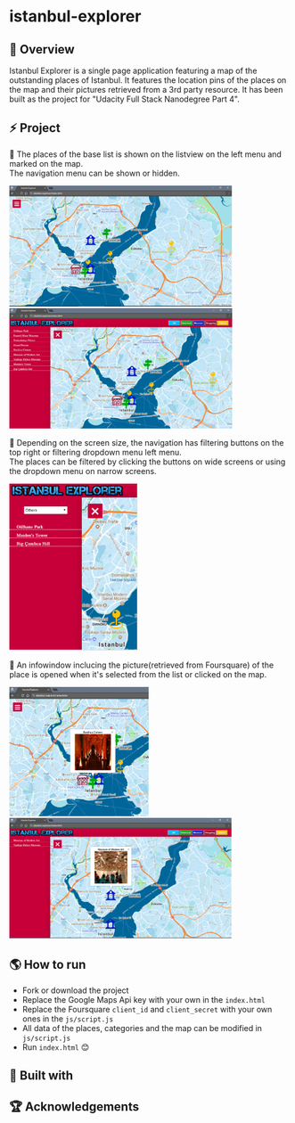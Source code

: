 # istanbul-explorer

## :thought_balloon: Overview

  Istanbul Explorer is a single page application featuring a map of the outstanding places of Istanbul. It features the location pins of the places on the map and their pictures retrieved from a 3rd party resource. It has been built as the project for "Udacity Full Stack Nanodegree Part 4".

## :zap: Project

:star2: The places of the base list is shown on the listview on the left menu and marked on the map.  
The navigation menu can be shown or hidden.  
  
<img src="/img/ss1.png" width="400"> <img src="/img/ss3.png" width="400">  
  
:star2: Depending on the screen size, the navigation has filtering buttons on the top right or filtering dropdown menu left menu.  
The places can be filtered by clicking the buttons on wide screens or using the dropdown menu on narrow screens.  
  
<img src="/img/ss5.png" height="300">  
  
:star2: An infowindow inclucing the picture(retrieved from Foursquare) of the place is opened when it's selected from the list or clicked on the map.  
  
<img src="/img/ss2.png" width="250">  <img src="/img/ss4.png" width="400">  
  
## :earth_americas: How to run  
  
- Fork or download the project  
- Replace the Google Maps Api key with your own in the `index.html`
- Replace the Foursquare `client_id` and `client_secret` with your own ones in the `js/script.js`
- All data of the places, categories and the map can be modified in `js/script.js`
- Run `index.html` :blush:

## :hammer: Built with

## :trophy: Acknowledgements
